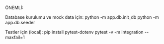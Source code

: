 ÖNEMLİ:

Database kurulumu ve mock data için:
python -m app.db.init_db
python -m app.db.seeder

Testler için (local):
pip install pytest-dotenv
pytest -v -m integration --maxfail=1